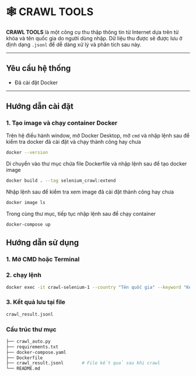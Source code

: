 # 🕸️ CRAWL TOOLS

**CRAWL TOOLS** là một công cụ thu thập thông tin từ Internet dựa trên từ khóa và tên quốc gia do người dùng nhập. Dữ liệu thu được sẽ được lưu ở định dạng `.jsonl` để dễ dàng xử lý và phân tích sau này.

---

## Yêu cầu hệ thống

- Đã cài đặt Docker

---

## Hướng dẫn cài đặt

### 1. Tạo image và chạy container Docker

Trên hệ điều hành window, mở Docker Desktop, mở `cmd` và nhập lệnh sau để kiểm tra docker đã cài đặt và chạy thành công hay chưa
```bash
docker --version
```
Di chuyển vào thư mục chứa file Dockerfile và nhập lệnh sau để tạo docker image
```bash
docker build . --tag selenium_crawl:extend
```
Nhập lệnh sau để kiểm tra xem image đã cài đặt thành công hay chưa
```bash
docker image ls
```
Trong cùng thư mục, tiếp tục nhập lệnh sau để chạy container
```bash
docker-compose up
```

## Hướng dẫn sử dụng
### 1. Mở CMD hoặc Terminal
### 2. chạy lệnh
```bash
docker exec -it crawl-selenium-1 --country "Tên quốc gia" --keyword "Keyword muốn tìm kiếm"
```
### 3. Kết quả lưu tại file 
```bash
crawl_result.jsonl
```
### Cấu trúc thư mục
```bash
├── crawl_auto.py
├── requirements.txt
├── docker-compose.yaml
├── Dockerfile
├── crawl_result.jsonl       # File kết quả sau khi crawl
└── README.md
```